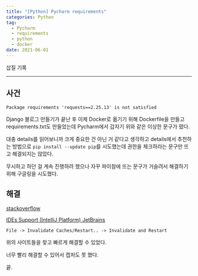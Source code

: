 ```yaml
---  
title: "[Python] Pycharm requirements"  
categories: Python  
tag:
  - Pycharm
  - requirements
  - python
  - docker
date: 2021-06-01
---  
```


삽질 기록

---

## 사건

`Package requirements 'requests==2.25.13' is not satisfied`

Django 블로그 만들기가 끝난 후 이제 Docker로 옮기기 위해 Dockerfile을 만들고 requirements.txt도 만들었는데 Pycharm에서 갑자기 위와 같은 이상한 문구가 떴다.

대충 details를 읽어보니까 크게 중요한 건 아닌 거 같다고 생각하고 details에서 추천하는 방법으로 `pip install --update pip`를 시도했는데 권한을 체크하라는 문구만 뜨고 해결되지는 않았다.

무시하고 하던 걸 계속 진행하려 했으나 자꾸 파이참에 뜨는 문구가 거슬려서 해결하기 위해 구글링을 시도했다.

## 해결

[stackoverflow](https://stackoverflow.com/questions/55306431/pycharm-warns-package-requirement-not-satisfied-when-using-pipenv-to-install-pac)  

[IDEs Support (IntelliJ Platform) JetBrains](https://intellij-support.jetbrains.com/hc/en-us/community/posts/360001522219-Package-requirements-not-satisfied-though-they-are-?page=1#community_comment_360000242119)  

`File -> Invalidate Caches/Restart.. -> Invalidate and Restart`

위의 사이트들을 찾고 빠르게 해결할 수 있었다. 

너무 빨리 해결할 수 있어서 캡처도 못 했다.

끝.